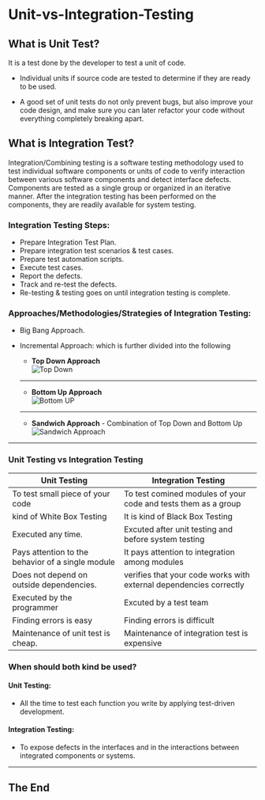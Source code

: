 # Unit-vs-Integration-Testing

## What is Unit Test?
It is a test done by the developer to test a unit of code. 

* Individual units if source code are tested to determine if they are ready to be used. 

* A good set of unit tests do not only prevent bugs, but also improve your code design, and make sure you can later refactor your code without everything completely breaking apart.


##  What is Integration Test?
Integration/Combining testing is a software testing methodology used to test individual software components or units of code to verify interaction between various software components and detect interface defects. Components are tested as a single group or organized in an iterative manner. After the integration testing has been performed on the components, they are readily available for system testing.
### Integration Testing Steps:

- Prepare Integration Test Plan.
- Prepare integration test scenarios & test cases.
- Prepare test automation scripts.
- Execute test cases.
- Report the defects.
- Track and re-test the defects.
- Re-testing & testing goes on until integration testing is complete.

### Approaches/Methodologies/Strategies of Integration Testing:
- Big Bang Approach.
- Incremental Approach: which is further divided into the following
    - **Top Down Approach**  
    ![Top Down](https://www.guru99.com/images/top-down-integration-testing.png)
   ---
   
    -  **Bottom Up Approach**  
    ![Bottom UP](https://www.guru99.com/images/bottom-up-integration-testing.png)
   --- 

    -  **Sandwich Approach** - Combination of Top Down and Bottom Up  
    ![Sandwich Approach](https://www.guru99.com/images/1/Hybrid-Integration.png)
---
### Unit Testing vs Integration Testing
|**Unit Testing**                                 |**Integration Testing**                                           |
|-------------------------------------------------|------------------------------------------------------------------|
|To test small piece of your code                 |To test comined modules of your code and tests them as a group    |
|kind of White Box Testing                        |    It is kind of Black Box Testing                               |
|Executed any time.                               |Excuted after unit testing and before system testing              |
|Pays attention to the behavior of a single module|It pays attention to integration among modules                    |
|Does not depend on outside dependencies.         |verifies that your code works with external dependencies correctly|
|Executed by the programmer                       |Excuted by a test team                                            |
|Finding errors is easy                           |Finding errors is difficult                                       |
|Maintenance of unit test is cheap.               |Maintenance of integration test is expensive                      |

### When should both kind be used?

#### Unit Testing:

* All the time to test each function you write by applying test-driven development. 
#### Integration Testing:
* To expose defects in the interfaces and in the
interactions between integrated components or systems.  

---
## The End

